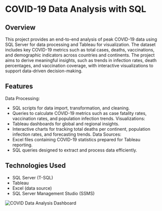 # COVID-19 Data Analysis with SQL

## Overview
This project provides an end-to-end analysis of peak COVID-19 data using SQL Server for data processing and Tableau for visualization. The dataset includes key COVID-19 metrics such as total cases, deaths, vaccinations, and demographic indicators across countries and continents. The project aims to derive meaningful insights, such as trends in infection rates, death percentages, and vaccination coverage, with interactive visualizations to support data-driven decision-making.

## Features
Data Processing:
 - SQL scripts for data import, transformation, and cleaning.
 - Queries to calculate COVID-19 metrics such as case fatality rates, vaccination rates, and population infection trends.
Visualizations:
 - Tableau dashboards for global and regional insights.
 - Interactive charts for tracking total deaths per continent, population infection rates, and forecasting trends.
Data Sources:
 - Excel files containing COVID-19 statistics prepared for Tableau reporting.
 - SQL queries designed to extract and process data efficiently.

## Technologies Used
- SQL Server (T-SQL)
- Tableau
- Excel (data source)
- SQL Server Management Studio (SSMS)

![COVID Data Analysis Dashboard](https://github.com/user-attachments/assets/f16e2251-43a5-4ba0-9400-d408f8cbe42d)

